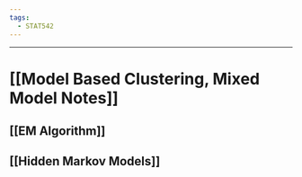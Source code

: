 ```yaml
---
tags:
  - STAT542
---
```

---

# [[Model Based Clustering, Mixed Model Notes]]

## [[EM Algorithm]]

## [[Hidden Markov Models]]
